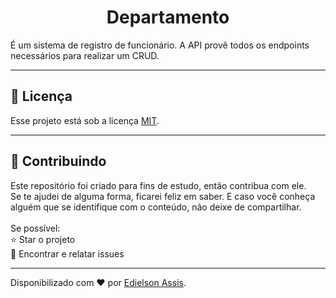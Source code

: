 <h1 align="center"> Departamento </h1>

É um sistema de registro de funcionário. A API provê todos os endpoints necessários para realizar um CRUD.

------------

## :memo: Licença

Esse projeto está sob a licença [MIT](https://github.com/edielson-assis/Departamento/blob/main/LICENSE).

---

<h2> 🤝 Contribuindo </h2>

<p>
Este repositório foi criado para fins de estudo, então contribua com ele.<br>
Se te ajudei de alguma forma, ficarei feliz em saber. E caso você conheça alguém que se identifique com o conteúdo, não deixe de compartilhar.<br>
<br>
Se possível:<br>
⭐️  Star o projeto<br>
🐛 Encontrar e relatar issues<br>
</p>

------------

Disponibilizado com ♥ por [Edielson Assis](https://www.linkedin.com/in/edielson-assis/ "Edielson Assis").
